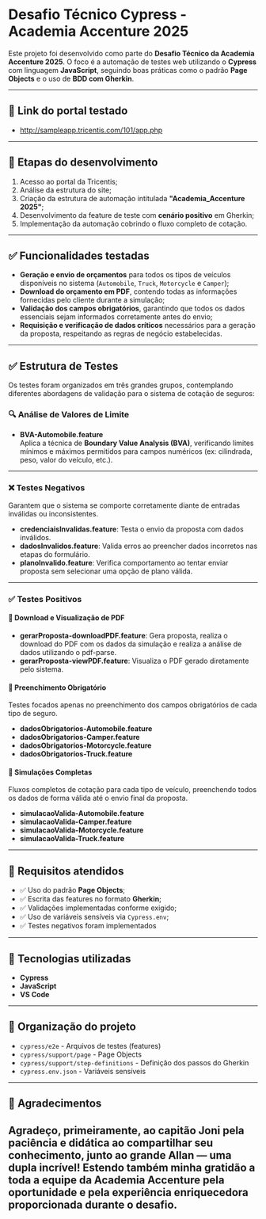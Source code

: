 # Desafio Técnico Cypress - Academia Accenture 2025

Este projeto foi desenvolvido como parte do **Desafio Técnico da Academia Accenture 2025**. O foco é a automação de testes web utilizando o **Cypress** com linguagem **JavaScript**, seguindo boas práticas como o padrão **Page Objects** e o uso de **BDD com Gherkin**.

---

## 🔗 Link do portal testado

- http://sampleapp.tricentis.com/101/app.php

---

## 🧠 Etapas do desenvolvimento

1. Acesso ao portal da Tricentis;
2. Análise da estrutura do site;
3. Criação da estrutura de automação intitulada **"Academia_Accenture 2025"**;
4. Desenvolvimento da feature de teste com **cenário positivo** em Gherkin;
5. Implementação da automação cobrindo o fluxo completo de cotação.

---

## ✅ Funcionalidades testadas

- **Geração e envio de orçamentos** para todos os tipos de veículos disponíveis no sistema (`Automobile`, `Truck`, `Motorcycle` e `Camper`);
- **Download do orçamento em PDF**, contendo todas as informações fornecidas pelo cliente durante a simulação;
- **Validação dos campos obrigatórios**, garantindo que todos os dados essenciais sejam informados corretamente antes do envio;
- **Requisição e verificação de dados críticos** necessários para a geração da proposta, respeitando as regras de negócio estabelecidas.


---

## ✅ Estrutura de Testes

Os testes foram organizados em três grandes grupos, contemplando diferentes abordagens de validação para o sistema de cotação de seguros:

### 🔍 Análise de Valores de Limite
- **BVA-Automobile.feature**  
  Aplica a técnica de **Boundary Value Analysis (BVA)**, verificando limites mínimos e máximos permitidos para campos numéricos (ex: cilindrada, peso, valor do veículo, etc.).

---

### ❌ Testes Negativos
Garantem que o sistema se comporte corretamente diante de entradas inválidas ou inconsistentes.

- **credenciaisInvalidas.feature**: Testa o envio da proposta com dados inválidos.
- **dadosInvalidos.feature**: Valida erros ao preencher dados incorretos nas etapas do formulário.
- **planoInvalido.feature**: Verifica comportamento ao tentar enviar proposta sem selecionar uma opção de plano válida.

---

### ✅ Testes Positivos

#### 📄 Download e Visualização de PDF
- **gerarProposta-downloadPDF.feature**: Gera proposta, realiza o download do PDF com os dados da simulação e realiza a análise de dados utilizando o pdf-parse.
- **gerarProposta-viewPDF.feature**: Visualiza o PDF gerado diretamente pelo sistema.

#### 📝 Preenchimento Obrigatório
Testes focados apenas no preenchimento dos campos obrigatórios de cada tipo de seguro.

- **dadosObrigatorios-Automobile.feature**
- **dadosObrigatorios-Camper.feature**
- **dadosObrigatorios-Motorcycle.feature**
- **dadosObrigatorios-Truck.feature**

#### 🧾 Simulações Completas
Fluxos completos de cotação para cada tipo de veículo, preenchendo todos os dados de forma válida até o envio final da proposta.

- **simulacaoValida-Automobile.feature**
- **simulacaoValida-Camper.feature**
- **simulacaoValida-Motorcycle.feature**
- **simulacaoValida-Truck.feature**

---

## 📌 Requisitos atendidos

- ✅ Uso do padrão **Page Objects**;
- ✅ Escrita das features no formato **Gherkin**;
- ✅ Validações implementadas conforme exigido;
- ✅ Uso de variáveis sensíveis via `Cypress.env`;
- ✅ Testes negativos foram implementados

---

## 🔧 Tecnologias utilizadas

- **Cypress**
- **JavaScript**
- **VS Code**

---

## 📁 Organização do projeto

- `cypress/e2e` - Arquivos de testes (features)
- `cypress/support/page` - Page Objects
- `cypress/support/step-definitions` - Definição dos passos do Gherkin
- `cypress.env.json` - Variáveis sensíveis

---

## 🙏 Agradecimentos

Agradeço, primeiramente, ao capitão Joni pela paciência e didática ao compartilhar seu conhecimento, junto ao grande Allan — uma dupla incrível! Estendo também minha gratidão a toda a equipe da Academia Accenture pela oportunidade e pela experiência enriquecedora proporcionada durante o desafio.
---

